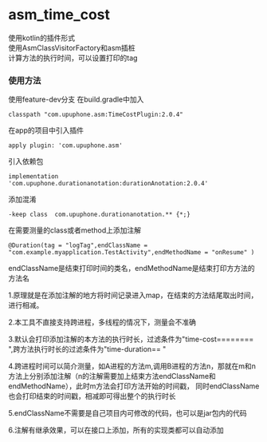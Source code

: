 # asm_time_cost


使用kotlin的插件形式  
使用AsmClassVisitorFactory和asm插桩  
计算方法的执行时间，可以设置打印的tag  
### 使用方法
使用feature-dev分支
在build.gradle中加入
```
classpath "com.upuphone.asm:TimeCostPlugin:2.0.4"
```
在app的项目中引入插件
```
apply plugin: 'com.upuphone.asm'
```

引入依赖包
```
implementation 'com.upuphone.durationanotation:durationAnotation:2.0.4'
```
添加混淆
```
-keep class  com.upuphone.durationanotation.** {*;}
```

在需要测量的class或者method上添加注解
```
@Duration(tag = "logTag",endClassName = "com.example.myapplication.TestActivity",endMethodName = "onResume" )
```
endClassName是结束打印时间的类名，endMethodName是结束打印方方法的方法名

1.原理就是在添加注解的地方将时间记录进入map，在结束的方法结尾取出时间，进行相减。

2.本工具不直接支持跨进程，多线程的情况下，测量会不准确

3.默认会打印添加注解的本方法的执行时长，过滤条件为"time-cost======== ",跨方法执行时长的过滤条件为"time-duration== "


4.跨进程时间可以简介测量，如A进程的方法m,调用B进程的方法n，那就在m和n方法上分别添加注解（n的注解需要加上结束方法endClassName和endMethodName），此时m方法会打印方法开始的时间戳，
同时endClassName也会打印结束的时间戳，相减即可得出整个的执行时长

5.endClassName不需要是自己项目内可修改的代码，也可以是jar包内的代码

6.注解有继承效果，可以在接口上添加，所有的实现类都可以自动添加
